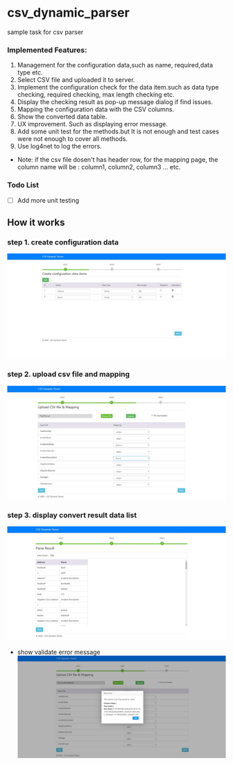 # csv_dynamic_parser
sample task for csv parser

### Implemented Features:
1. Management for the configuration data,such as name, required,data type etc.
2. Select CSV file and uploaded it to server.
3. Implement the configuration check for the data item.such as data type checking, required checking, max length checking etc. 
4. Display the checking result as pop-up message dialog if find issues.
5. Mapping the configuration data with the CSV columns.
6. Show the converted data table.
7. UX improvement. Such as displaying error message.
8. Add some unit test for the methods.but It is not enough and test cases were not enough to cover all methods.
9. Use log4net to log the errors.

- Note: if the csv file dosen't has header row, for the mapping page, the column name will be : column1, column2, column3 ... etc.


### Todo List
- [ ] Add more unit testing

## How it works

### step 1. create configuration data
![step 1. create configuration data](https://github.com/bingkook/csv_dynamic_parser/blob/master/docs/1.configuration%20data.jpg)
### step 2. upload csv file and mapping
![step 2. upload csv file and mapping](https://github.com/bingkook/csv_dynamic_parser/blob/master/docs/2.upload%20CSV%20file%20and%20mapping.jpg)
### step 3. display convert result data list
![step 3. display convert result data list](https://github.com/bingkook/csv_dynamic_parser/blob/master/docs/3.convert%20result.jpg)
- show validate error message
![show validate error message ](https://github.com/bingkook/csv_dynamic_parser/blob/master/docs/parse%20error%20message.jpg)
